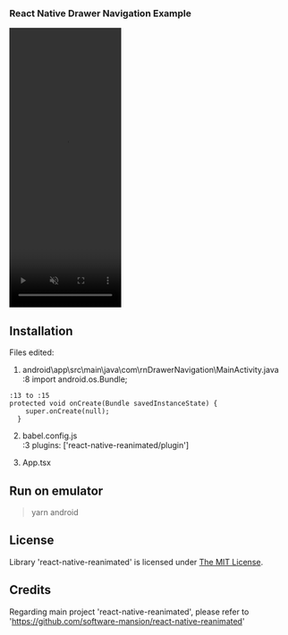 ### React Native Drawer Navigation Example

<video controls="" width="200" height="500" muted="" loop="" autoplay="">
<source src="Drawer_demo.mp4" type="video/mp4">
</video>

## Installation
Files edited:
1. android\app\src\main\java\com\rnDrawerNavigation\MainActivity.java  
:8 import android.os.Bundle;  
```
:13 to :15
protected void onCreate(Bundle savedInstanceState) {  
    super.onCreate(null);  
  }  
```

2. babel.config.js  
:3 plugins: ['react-native-reanimated/plugin']

3. App.tsx

## Run on emulator
> yarn android

## License

Library 'react-native-reanimated' is licensed under [The MIT License](https://mit-license.org/). 

## Credits
Regarding main project 'react-native-reanimated', please refer to 'https://github.com/software-mansion/react-native-reanimated'
